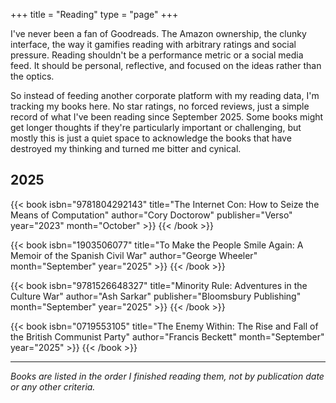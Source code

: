 +++
title = "Reading"
type = "page"
+++

I've never been a fan of Goodreads. The Amazon ownership, the clunky interface, the way it gamifies reading with arbitrary ratings and social pressure. Reading shouldn't be a performance metric or a social media feed. It should be personal, reflective, and focused on the ideas rather than the optics.

So instead of feeding another corporate platform with my reading data, I'm tracking my books here. No star ratings, no forced reviews, just a simple record of what I've been reading since September 2025. Some books might get longer thoughts if they're particularly important or challenging, but mostly this is just a quiet space to acknowledge the books that have destroyed my thinking and turned me bitter and cynical.

## 2025

<div class="book-grid">

{{< book isbn="9781804292143" title="The Internet Con: How to Seize the Means of Computation" author="Cory Doctorow" publisher="Verso" year="2023" month="October" >}}
{{< /book >}}

{{< book isbn="1903506077" title="To Make the People Smile Again: A Memoir of the Spanish Civil War" author="George Wheeler" month="September" year="2025" >}}
{{< /book >}}

{{< book isbn="9781526648327" title="Minority Rule: Adventures in the Culture War" author="Ash Sarkar" publisher="Bloomsbury Publishing" month="September" year="2025" >}}
{{< /book >}}

{{< book isbn="0719553105" title="The Enemy Within: The Rise and Fall of the British Communist Party" author="Francis Beckett" month="September" year="2025" >}}
{{< /book >}}

</div>

---

*Books are listed in the order I finished reading them, not by publication date or any other criteria.*
